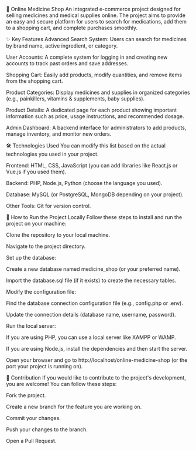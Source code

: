 💊 Online Medicine Shop
An integrated e-commerce project designed for selling medicines and medical supplies online. The project aims to provide an easy and secure platform for users to search for medications, add them to a shopping cart, and complete purchases smoothly.

✨ Key Features
Advanced Search System: Users can search for medicines by brand name, active ingredient, or category.

User Accounts: A complete system for logging in and creating new accounts to track past orders and save addresses.

Shopping Cart: Easily add products, modify quantities, and remove items from the shopping cart.

Product Categories: Display medicines and supplies in organized categories (e.g., painkillers, vitamins & supplements, baby supplies).

Product Details: A dedicated page for each product showing important information such as price, usage instructions, and recommended dosage.

Admin Dashboard: A backend interface for administrators to add products, manage inventory, and monitor new orders.

🛠️ Technologies Used
You can modify this list based on the actual technologies you used in your project.

Frontend: HTML, CSS, JavaScript (you can add libraries like React.js or Vue.js if you used them).

Backend: PHP, Node.js, Python (choose the language you used).

Database: MySQL (or PostgreSQL, MongoDB depending on your project).

Other Tools: Git for version control.

🚀 How to Run the Project Locally
Follow these steps to install and run the project on your machine:

Clone the repository to your local machine.

Navigate to the project directory.

Set up the database:

Create a new database named medicine_shop (or your preferred name).

Import the database.sql file (if it exists) to create the necessary tables.

Modify the configuration file:

Find the database connection configuration file (e.g., config.php or .env).

Update the connection details (database name, username, password).

Run the local server:

If you are using PHP, you can use a local server like XAMPP or WAMP.

If you are using Node.js, install the dependencies and then start the server.

Open your browser and go to http://localhost/online-medicine-shop (or the port your project is running on).

🤝 Contribution
If you would like to contribute to the project's development, you are welcome! You can follow these steps:

Fork the project.

Create a new branch for the feature you are working on.

Commit your changes.

Push your changes to the branch.

Open a Pull Request.
